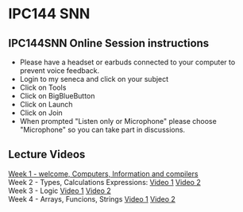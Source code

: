 # IPC144 SNN 
## IPC144SNN Online Session instructions

- Please have a headset or earbuds connected to your computer to prevent voice feedback. <br />
- Login to my seneca and click on your subject <br />
- Click on Tools <br />
- Click on BigBlueButton <br />
- Click on Launch <br />
- Click on Join <br />
- When prompted "Listen only or Microphone" please choose "Microphone" so you can take part in discussions. <br />


## Lecture Videos
[Week 1 - welcome, Computers, Information and compilers](https://www.youtube.com/watch?v=g_5zFK7g6ZI) <br />
Week 2 -  Types, Calculations Expressions: [Video 1](https://www.youtube.com/watch?v=X1mxggb2Fho) [Video 2](https://www.youtube.com/watch?v=Db_B4x1y1hY) <br />
Week 3 - Logic [Video 1](https://www.youtube.com/watch?v=NXV7NV1rU5s) [Video 2](https://www.youtube.com/watch?v=dq9DsuMCcgE)<br />
Week 4 - Arrays, Funcions, Strings [Video 1](https://www.youtube.com/watch?v=tKtZhRS9dTA) [Video 2](https://www.youtube.com/watch?v=iNRtKKNEwV8) <br />

